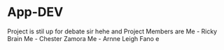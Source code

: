 # App-DEV
Project is stil up for debate sir hehe 
and Project Members are 
Me - Ricky Brain
Me - Chester Zamora
Me - Arnne Leigh Fano e